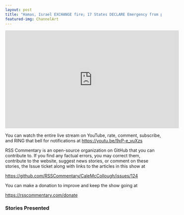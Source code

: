 ```yaml
---
layout: post
title: "Hamas, Israel EXCHANGE fire; 17 States DECLARE Emergency from pipeline hack, 1000+ gas stations dry"
featured-img: ChannelArt
---
```


<iframe width="560" height="315" src="https://www.youtube.com/embed/9xP-e_vuXzs" frameborder="0" allow="accelerometer; autoplay; encrypted-media; gyroscope; picture-in-picture" allowfullscreen></iframe>

You can watch the entire live stream on YouTube, rate, comment, subscribe, and RING that bell for notifications at <https://youtu.be/9xP-e_vuXzs>

RSS Commentary is an open-source organization on GitHub that you can contribute to. If you find any factual errors, you may correct them, contribute to the website, suggest news stories, or comment on these stories, the Issue ticket along with links to the articles in this show at 

<https://github.com/RSSCommentary/CaleMcCollough/issues/124>

You can make a donation to improve and keep the show going at

<https://rsscommentary.com/donate>

### Stories Presented


